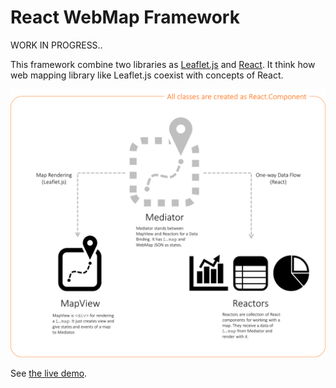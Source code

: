 # React WebMap Framework

WORK IN PROGRESS..

This framework combine two libraries as [Leaflet.js](http://leafletjs.com/) and [React](https://facebook.github.io/react/).
It think how web mapping library like Leaflet.js coexist with concepts of React.

![](img/conceptual-diagram.png)

See [the live demo](https://ynunokawa.github.io/react-webmap/).
